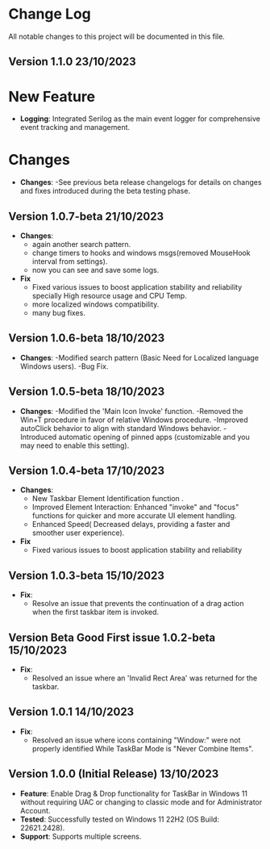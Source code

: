 # Change Log

All notable changes to this project will be documented in this file.

## Version 1.1.0 23/10/2023
# New Feature
- **Logging**: Integrated Serilog as the main event logger for comprehensive event tracking and management.
# Changes
- **Changes**: 
  -See previous beta release changelogs for details on changes and fixes introduced during the beta testing phase.
  

## Version 1.0.7-beta 21/10/2023
- **Changes**: 
  - again another search pattern.
  - change timers to hooks and windows msgs(removed MouseHook interval from settings).
  - now you can see and save some logs.
- **Fix**
  - Fixed various issues to boost application stability and reliability specially High resource usage and CPU Temp.
  - more localized windows compatibility.
  - many bug fixes.

## Version  1.0.6-beta 18/10/2023
- **Changes**: 
 -Modified search pattern (Basic Need for Localized language Windows users).
 -Bug Fix.

## Version  1.0.5-beta 18/10/2023
- **Changes**: 
 -Modified the 'Main Icon Invoke' function.
 -Removed the Win+T procedure in favor of relative Windows procedure.
 -Improved autoClick behavior to align with standard Windows behavior. 
 -Introduced automatic opening of pinned apps (customizable and you may need to enable this setting).


## Version  1.0.4-beta 17/10/2023
- **Changes**: 
  - New Taskbar Element Identification function .
  - Improved Element Interaction: Enhanced "invoke" and "focus" functions for quicker and more accurate UI element handling.
  - Enhanced Speed( Decreased delays, providing a faster and smoother user experience).
- **Fix**
  - Fixed various issues to boost application stability and reliability
  
 
## Version  1.0.3-beta 15/10/2023
- **Fix**: 
  - Resolve an issue that prevents the continuation of a drag action when the first taskbar item is invoked.

## Version Beta Good First issue 1.0.2-beta 15/10/2023
- **Fix**: 
  - Resolved an issue where an 'Invalid Rect Area' was returned for the taskbar.
  
  
  
## Version 1.0.1 14/10/2023

- **Fix**: 
  - Resolved an issue where icons containing "Window:" were not properly identified While TaskBar Mode is "Never Combine Items".
  

## Version 1.0.0 (Initial Release) 13/10/2023

- **Feature**: Enable Drag & Drop functionality for TaskBar in Windows 11 without requiring UAC or changing to classic mode and for Administrator Account.
- **Tested**: Successfully tested on Windows 11 22H2 (OS Build: 22621.2428).
- **Support**: Supports multiple screens.